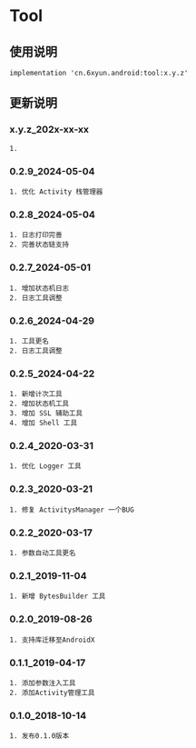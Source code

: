 Tool
===

使用说明
---
```
implementation 'cn.6xyun.android:tool:x.y.z'
```

更新说明
---
### x.y.z_202x-xx-xx
    1. 

### 0.2.9_2024-05-04
    1. 优化 Activity 栈管理器

### 0.2.8_2024-05-04
    1. 日志打印完善
    2. 完善状态链支持

### 0.2.7_2024-05-01
    1. 增加状态机日志
    2. 日志工具调整

### 0.2.6_2024-04-29
    1. 工具更名
    2. 日志工具调整

### 0.2.5_2024-04-22
    1. 新增计次工具
    2. 增加状态机工具
    3. 增加 SSL 辅助工具
    4. 增加 Shell 工具

### 0.2.4_2020-03-31
    1. 优化 Logger 工具

### 0.2.3_2020-03-21
    1. 修复 ActivitysManager 一个BUG

### 0.2.2_2020-03-17
    1. 参数自动工具更名

### 0.2.1_2019-11-04
    1. 新增 BytesBuilder 工具

### 0.2.0_2019-08-26
    1. 支持库迁移至AndroidX

### 0.1.1_2019-04-17
    1. 添加参数注入工具
    2. 添加Activity管理工具

### 0.1.0_2018-10-14
    1. 发布0.1.0版本